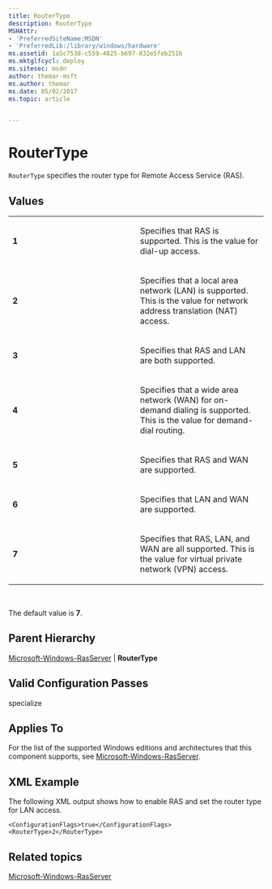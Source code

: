 ```yaml
---
title: RouterType
description: RouterType
MSHAttr:
- 'PreferredSiteName:MSDN'
- 'PreferredLib:/library/windows/hardware'
ms.assetid: 1a5c7538-c559-4825-b697-832e5feb251b
ms.mktglfcycl: deploy
ms.sitesec: msdn
author: themar-msft
ms.author: themar
ms.date: 05/02/2017
ms.topic: article


---
```


# RouterType


`RouterType` specifies the router type for Remote Access Service (RAS).

## Values


<table>
<colgroup>
<col width="50%" />
<col width="50%" />
</colgroup>
<tbody>
<tr class="odd">
<td><p><strong>1</strong></p></td>
<td><p>Specifies that RAS is supported. This is the value for dial-up access.</p></td>
</tr>
<tr class="even">
<td><p><strong>2</strong></p></td>
<td><p>Specifies that a local area network (LAN) is supported. This is the value for network address translation (NAT) access.</p></td>
</tr>
<tr class="odd">
<td><p><strong>3</strong></p></td>
<td><p>Specifies that RAS and LAN are both supported.</p></td>
</tr>
<tr class="even">
<td><p><strong>4</strong></p></td>
<td><p>Specifies that a wide area network (WAN) for on-demand dialing is supported. This is the value for demand-dial routing.</p></td>
</tr>
<tr class="odd">
<td><p><strong>5</strong></p></td>
<td><p>Specifies that RAS and WAN are supported.</p></td>
</tr>
<tr class="even">
<td><p><strong>6</strong></p></td>
<td><p>Specifies that LAN and WAN are supported.</p></td>
</tr>
<tr class="odd">
<td><p><strong>7</strong></p></td>
<td><p>Specifies that RAS, LAN, and WAN are all supported. This is the value for virtual private network (VPN) access.</p></td>
</tr>
</tbody>
</table>

 

The default value is **7**.

## Parent Hierarchy


[Microsoft-Windows-RasServer](microsoft-windows-rasserver.md) | **RouterType**

## Valid Configuration Passes


specialize

## Applies To


For the list of the supported Windows editions and architectures that this component supports, see [Microsoft-Windows-RasServer](microsoft-windows-rasserver.md).

## XML Example


The following XML output shows how to enable RAS and set the router type for LAN access.

```
<ConfigurationFlags>true</ConfigurationFlags> 
<RouterType>2</RouterType>
```

## Related topics


[Microsoft-Windows-RasServer](microsoft-windows-rasserver.md)

 

 







